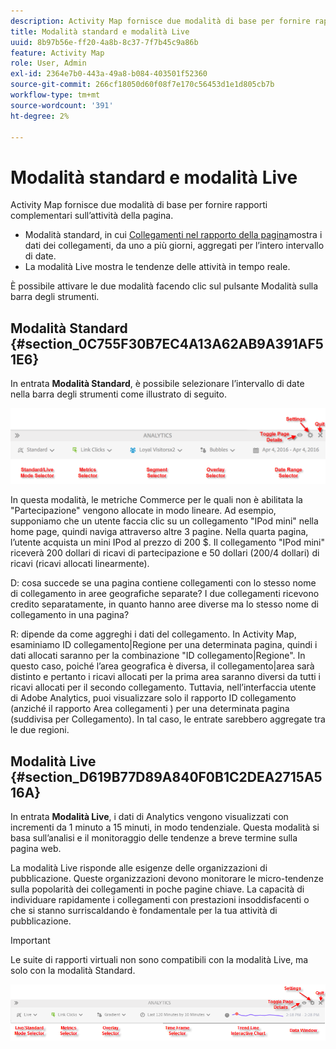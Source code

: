 ```yaml
---
description: Activity Map fornisce due modalità di base per fornire rapporti complementari sull’attività della pagina.
title: Modalità standard e modalità Live
uuid: 8b97b56e-ff20-4a8b-8c37-7f7b45c9a86b
feature: Activity Map
role: User, Admin
exl-id: 2364e7b0-443a-49a8-b084-403501f52360
source-git-commit: 266cf18050d60f08f7e170c56453d1e1d805cb7b
workflow-type: tm+mt
source-wordcount: '391'
ht-degree: 2%

---
```


# Modalità standard e modalità Live

Activity Map fornisce due modalità di base per fornire rapporti complementari sull’attività della pagina.

* Modalità standard, in cui [Collegamenti nel rapporto della pagina](/help/analyze/activity-map/activitymap-links-report.md)mostra i dati dei collegamenti, da uno a più giorni, aggregati per l’intero intervallo di date.
* La modalità Live mostra le tendenze delle attività in tempo reale.

È possibile attivare le due modalità facendo clic sul pulsante Modalità sulla barra degli strumenti.

## Modalità Standard {#section_0C755F30B7EC4A13A62AB9A391AF51E6}

In entrata **Modalità Standard**, è possibile selezionare l’intervallo di date nella barra degli strumenti come illustrato di seguito.

![](assets/standard_mode.png)

In questa modalità, le metriche Commerce per le quali non è abilitata la &quot;Partecipazione&quot; vengono allocate in modo lineare. Ad esempio, supponiamo che un utente faccia clic su un collegamento &quot;IPod mini&quot; nella home page, quindi naviga attraverso altre 3 pagine. Nella quarta pagina, l’utente acquista un mini IPod al prezzo di 200 $. Il collegamento &quot;IPod mini&quot; riceverà 200 dollari di ricavi di partecipazione e 50 dollari (200/4 dollari) di ricavi (ricavi allocati linearmente).

D: cosa succede se una pagina contiene collegamenti con lo stesso nome di collegamento in aree geografiche separate? I due collegamenti ricevono credito separatamente, in quanto hanno aree diverse ma lo stesso nome di collegamento in una pagina?

R: dipende da come aggreghi i dati del collegamento. In Activity Map, esaminiamo ID collegamento|Regione per una determinata pagina, quindi i dati allocati saranno per la combinazione &quot;ID collegamento|Regione&quot;. In questo caso, poiché l’area geografica è diversa, il collegamento|area sarà distinto e pertanto i ricavi allocati per la prima area saranno diversi da tutti i ricavi allocati per il secondo collegamento. Tuttavia, nell’interfaccia utente di Adobe Analytics, puoi visualizzare solo il rapporto ID collegamento (anziché il rapporto Area collegamenti ) per una determinata pagina (suddivisa per Collegamento). In tal caso, le entrate sarebbero aggregate tra le due regioni.

## Modalità Live {#section_D619B77D89A840F0B1C2DEA2715A516A}

In entrata **Modalità Live**, i dati di Analytics vengono visualizzati con incrementi da 1 minuto a 15 minuti, in modo tendenziale. Questa modalità si basa sull’analisi e il monitoraggio delle tendenze a breve termine sulla pagina web.

La modalità Live risponde alle esigenze delle organizzazioni di pubblicazione. Queste organizzazioni devono monitorare le micro-tendenze sulla popolarità dei collegamenti in poche pagine chiave. La capacità di individuare rapidamente i collegamenti con prestazioni insoddisfacenti o che si stanno surriscaldando è fondamentale per la tua attività di pubblicazione.

>[!IMPORTANT]
>
>Le suite di rapporti virtuali non sono compatibili con la modalità Live, ma solo con la modalità Standard.

![](assets/live_mode.png)
